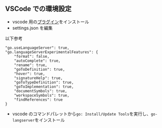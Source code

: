 ## VSCode での環境設定

- vscode 用の[プラグイン](https://github.com/Microsoft/vscode-go)をインストール
- settings.json を編集

以下参考

```
"go.useLanguageServer": true,
"go.languageServerExperimentalFeatures": {
    "format": false,
    "autoComplete": true,
    "rename": true,
    "goToDefinition": true,
    "hover": true,
    "signatureHelp": true,
    "goToTypeDefinition": true,
    "goToImplementation": true,
    "documentSymbols": true,
    "workspaceSymbols": true,
    "findReferences": true
}
```

- vscode のコマンドパレットから`go: Install/Update Tools`を実行し、`go-langserver`をインストール
